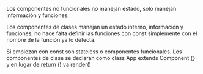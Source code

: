 Los componentes no funcionales no manejan estado, solo manejan información y funciones.

Los componentes de clases manejan un estado interno, información y funciones, no hace falta definir las funciones con const simplemente con el nombre de la función ya lo detecta.

Si empiezan con const son stateless o componentes funcionales.
Los componentes de clase se declaran como
class App extends Component {}
y en lugar de return () va render()